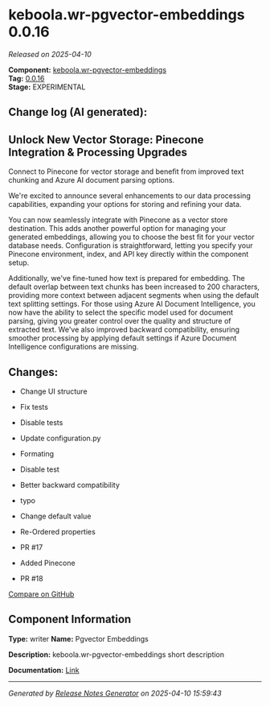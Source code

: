 #  keboola.wr-pgvector-embeddings 0.0.16

_Released on 2025-04-10_

**Component:** [keboola.wr-pgvector-embeddings](https://github.com/keboola/component-embeddings-v2)  
**Tag:** [0.0.16](https://github.com/keboola/component-embeddings-v2/releases/tag/0.0.16)  
**Stage:** EXPERIMENTAL


## Change log (AI generated):
## Unlock New Vector Storage: Pinecone Integration & Processing Upgrades
Connect to Pinecone for vector storage and benefit from improved text chunking and Azure AI document parsing options.

We're excited to announce several enhancements to our data processing capabilities, expanding your options for storing and refining your data.

You can now seamlessly integrate with Pinecone as a vector store destination. This adds another powerful option for managing your generated embeddings, allowing you to choose the best fit for your vector database needs. Configuration is straightforward, letting you specify your Pinecone environment, index, and API key directly within the component setup.

Additionally, we've fine-tuned how text is prepared for embedding. The default overlap between text chunks has been increased to 200 characters, providing more context between adjacent segments when using the default text splitting settings. For those using Azure AI Document Intelligence, you now have the ability to select the specific model used for document parsing, giving you greater control over the quality and structure of extracted text. We've also improved backward compatibility, ensuring smoother processing by applying default settings if Azure Document Intelligence configurations are missing.



## Changes:



- Change UI structure 




- Fix tests 




- Disable tests 




- Update configuration.py 




- Formating 






- Disable test 






- Better backward compatibility 




- typo 




- Change default value 




- Re-Ordered properties 




- PR #17 




- Added Pinecone 




- PR #18 



[Compare on GitHub](https://github.com/keboola/component-embeddings-v2/compare/0.0.15...0.0.16)



## Component Information
**Type:** writer
**Name:** Pgvector Embeddings

**Description:** keboola.wr-pgvector-embeddings short description


**Documentation:** [Link](https://github.com/keboola/component-embeddings-v2/blob/master/README.md)



---
_Generated by [Release Notes Generator](https://github.com/keboola/release-notes-generator)
on 2025-04-10 15:59:43_